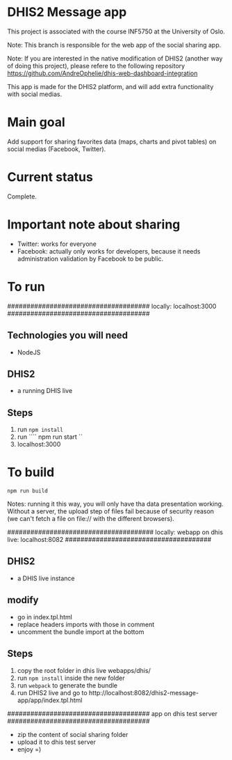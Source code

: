 # DHIS2 Message app
This project is associated with the course INF5750 at the University of Oslo.

Note: This branch is responsible for the web app of the social sharing app.

Note:
If you are interested in the native modification of DHIS2 (another way of doing this project),
please refere to the following repository
https://github.com/AndreOphelie/dhis-web-dashboard-integration

This app is made for the DHIS2 platform, and will add extra functionality
with social medias.

# Main goal
Add support for sharing favorites data (maps, charts and pivot tables)
on social medias (Facebook, Twitter).

# Current status
Complete.

# Important note about sharing
- Twitter: works for everyone
- Facebook: actually only works for developers, because it needs administration validation
 by Facebook to be public.


# To run
#####################################
locally: localhost:3000
#####################################
## Technologies you will need
- NodeJS

## DHIS2
- a running DHIS live

## Steps
1. run  ``` npm install ```
2. run ```` npm run start ``
3. localhost:3000

# To build
```npm run build```

Notes: running it this way, you will only have tha data presentation working.
Without a server, the upload step of files fail because of security reason
(we can't fetch a file on file:// with the different browsers).

######################################
locally: webapp on dhis live: localhost:8082
######################################
## DHIS2
- a DHIS live instance

## modify
- go in index.tpl.html
- replace headers imports with those in comment
- uncomment the bundle import at the bottom

## Steps
1. copy the root folder in dhis live webapps/dhis/
2. run ``` npm install ``` inside the new folder
3. run ``` webpack ``` to generate the bundle
4. run DHIS2 live and go to http://localhost:8082/dhis2-message-app/app/index.tpl.html


#####################################
app on dhis test server
#####################################
- zip the content of social sharing folder
- upload it to dhis test server
- enjoy =)
